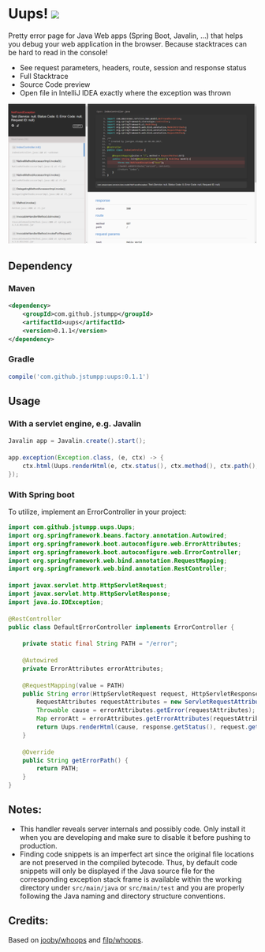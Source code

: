 # Uups! <a href='https://search.maven.org/search?q=g:com.github.jstumpp%20a:uups'><img src='http://img.shields.io/maven-central/v/com.github.jstumpp/uups.svg'></a>

Pretty error page for Java Web apps (Spring Boot, Javalin, ...) that helps you debug your web application in the browser. Because stacktraces can be hard to read in the console!
 * See request parameters, headers, route, session and response status
 * Full Stacktrace
 * Source Code preview
 * Open file in IntelliJ IDEA exactly where the exception was thrown

![image](img/screenshot.png)

## Dependency

### Maven
```xml
<dependency>
    <groupId>com.github.jstumpp</groupId>
    <artifactId>uups</artifactId>
    <version>0.1.1</version>
</dependency>
```
### Gradle
```groovy
compile('com.github.jstumpp:uups:0.1.1')
```

## Usage
### With a servlet engine, e.g. Javalin

```java
Javalin app = Javalin.create().start();

app.exception(Exception.class, (e, ctx) -> {
    ctx.html(Uups.renderHtml(e, ctx.status(), ctx.method(), ctx.path(), ctx.req));
});
```

### With Spring boot
To utilize, implement an ErrorController in your project:
```java
import com.github.jstumpp.uups.Uups;
import org.springframework.beans.factory.annotation.Autowired;
import org.springframework.boot.autoconfigure.web.ErrorAttributes;
import org.springframework.boot.autoconfigure.web.ErrorController;
import org.springframework.web.bind.annotation.RequestMapping;
import org.springframework.web.bind.annotation.RestController;

import javax.servlet.http.HttpServletRequest;
import javax.servlet.http.HttpServletResponse;
import java.io.IOException;

@RestController
public class DefaultErrorController implements ErrorController {

    private static final String PATH = "/error";

    @Autowired
    private ErrorAttributes errorAttributes;

    @RequestMapping(value = PATH)
    public String error(HttpServletRequest request, HttpServletResponse response) {
        RequestAttributes requestAttributes = new ServletRequestAttributes(request);
        Throwable cause = errorAttributes.getError(requestAttributes);
        Map errorAtt = errorAttributes.getErrorAttributes(requestAttributes, false);
        return Uups.renderHtml(cause, response.getStatus(), request.getMethod(), errorAtt.get("path").toString(), request);
    }

    @Override
    public String getErrorPath() {
        return PATH;
    }
}
```

## Notes:

* This handler reveals server internals and possibly code. Only install it when you are developing and make sure to disable it before pushing to production.
* Finding code snippets is an imperfect art since the original file locations are not preserved in the compiled bytecode. Thus, by default code snippets will only be displayed if the Java source file for the corresponding exception stack frame is available within the working directory under `src/main/java` or `src/main/test` and you are properly following the Java naming and directory structure conventions.

## Credits:

Based on [jooby/whoops](https://github.com/jooby-project/jooby/tree/master/modules/jooby-whoops) and [filp/whoops](http://filp.github.io/whoops/).
